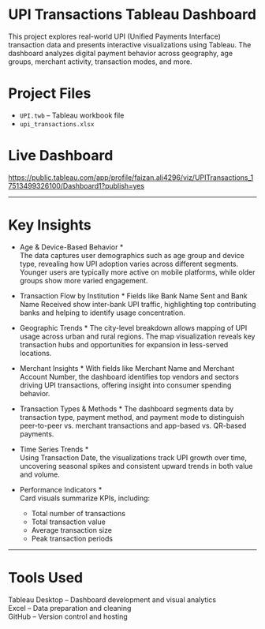 # UPI Transactions Tableau Dashboard

This project explores real-world UPI (Unified Payments Interface) transaction data and presents interactive visualizations using Tableau. The dashboard analyzes digital payment behavior across geography, age groups, merchant activity, transaction modes, and more.

# Project Files
- `UPI.twb` – Tableau workbook file 
- `upi_transactions.xlsx`

# Live Dashboard
 https://public.tableau.com/app/profile/faizan.ali4296/viz/UPITransactions_17513499326100/Dashboard1?publish=yes  

---

# Key Insights

* Age & Device-Based Behavior *  
  The data captures user demographics such as age group and device type, revealing how UPI adoption varies across different segments. Younger users are typically more active on mobile platforms, while older groups show more varied engagement.

* Transaction Flow by Institution *
  Fields like Bank Name Sent and Bank Name Received show inter-bank UPI traffic, highlighting top contributing banks and helping to identify usage concentration.

* Geographic Trends * 
  The city-level breakdown allows mapping of UPI usage across urban and rural regions. The map visualization reveals key transaction hubs and opportunities for expansion in less-served locations.

* Merchant Insights * 
  With fields like Merchant Name and Merchant Account Number, the dashboard identifies top vendors and sectors driving UPI transactions, offering insight into consumer spending behavior.

* Transaction Types & Methods * 
  The dashboard segments data by transaction type, payment method, and payment mode to distinguish peer-to-peer vs. merchant transactions and app-based vs. QR-based payments.

* Time Series Trends *  
  Using Transaction Date, the visualizations track UPI growth over time, uncovering seasonal spikes and consistent upward trends in both value and volume.

* Performance Indicators *  
  Card visuals summarize KPIs, including:
  - Total number of transactions  
  - Total transaction value  
  - Average transaction size  
  - Peak transaction periods

---

# Tools Used
  Tableau Desktop – Dashboard development and visual analytics  
  Excel – Data preparation and cleaning  
  GitHub – Version control and hosting
